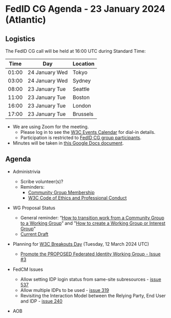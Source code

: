 # FedID CG Agenda - 23 January 2024 (Atlantic)

## Logistics

The FedID CG call will be held at 16:00 UTC during Standard Time:

| Time         | Day    | Location      |
| ------------ | ------ | ------------- |
| 01:00 | 24 January Wed | Tokyo         |
| 03:00 | 24 January Wed | Sydney        |
| 08:00 | 23 January Tue | Seattle       |
| 11:00 | 23 January Tue | Boston        |
| 16:00 | 23 January Tue | London        |
| 17:00 | 23 January Tue | Brussels      |


* We are using Zoom for the meeting.
    * Please log in to see the [W3C Events Calendar](https://www.w3.org/events/meetings/20c345a0-f8cc-4d4e-9e9d-d24f04816a32/20240123T080000/) for dial-in details. 
    * Participation is restricted to [FedID CG group participants](https://www.w3.org/community/fed-id/participants).
* Minutes will be taken in [this Google Docs document](https://docs.google.com/document/d/1O7Rn8Aj4rsYWohdEP61lnGdgkai0xTZFQgm7XEA0RBM/edit#).


## Agenda

* Administrivia
  * Scribe volunteer(s)?
  * Reminders: 
     * [Community Group Membership](https://www.w3.org/community/fed-id/)
     * [W3C Code of Ethics and Professional Conduct](https://www.w3.org/Consortium/cepc/)

* WG Proposal Status 
   * General reminder: “[How to transition work from a Community Group to a Working Group](https://www.w3.org/Guide/process/cg-transition.html)” and "[How to create a Working Group or Interest Group](https://www.w3.org/Guide/process/charter.html)"
   * [Current Draft](https://w3c.github.io/charter-drafts/2024/wg-fedid.html)

* Planning for [W3C Breakouts Day](https://github.com/w3c/breakouts-day-2024) (Tuesday, 12 March 2024 UTC)
  * [Promote the PROPOSED Federated Identity Working Group - Issue #3](https://github.com/w3c/breakouts-day-2024/issues/3)

* FedCM Issues
  * Allow setting IDP login status from same-site subresources - [issue 537](https://github.com/fedidcg/FedCM/issues/537)
  * Allow multiple IDPs to be used - [issue 319](https://github.com/fedidcg/FedCM/issues/319)
  * Revisiting the Interaction Model between the Relying Party, End User and IDP - [issue 240](https://github.com/fedidcg/FedCM/issues/240)


* AOB
 
